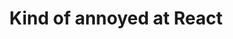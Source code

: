---
layout: bookmark
title: Kind of annoyed at React
tags:
  - Bookmarks
  - JavaScript
  - Development
  - Building websites
created: '2024-01-29T21:30:42.133Z'
link: https://blog.cassidoo.co/post/annoyed-at-react/
id: 725551826
excerpt: Just a little ranty rant about my fave JS library, ya know.
image: https://blog.cassidoo.co/home-blog-card.png
---